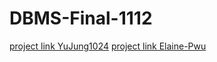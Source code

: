 # DBMS-Final-1112

[project link YuJung1024](https://github.com/YuJung1024/DBMS_final)
[project link Elaine-Pwu](https://github.com/Elaine-Pwu/DBMS_new.git)
